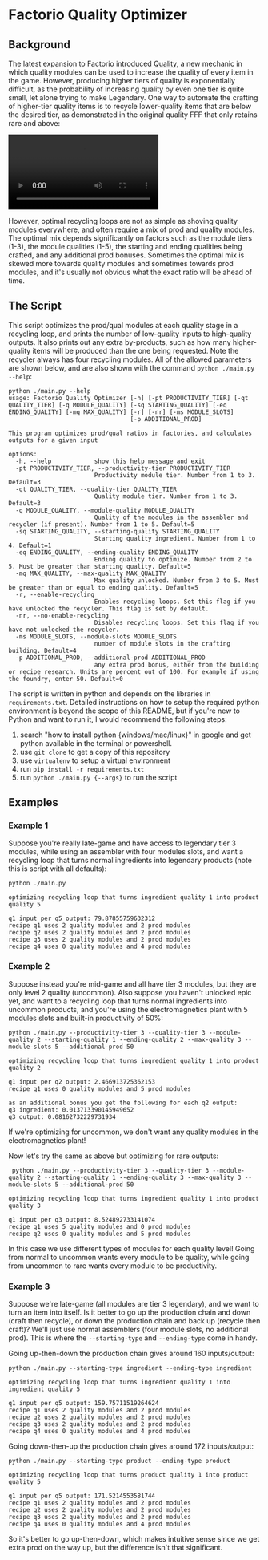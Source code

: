 # Factorio Quality Optimizer

## Background

The latest expansion to Factorio introduced [Quality](https://factorio.com/blog/post/fff-375), a new mechanic in which quality modules can be used to increase the quality of every item in the game.
However, producing higher tiers of quality is exponentially difficult, as the probability of increasing quality by even one tier is quite small, let alone trying to make Legendary.
One way to automate the crafting of higher-tier quality items is to recycle lower-quality items that are below the desired tier, as demonstrated in the original quality FFF that only retains rare and above:

<video controls src="fff-375-quality-recycling.mp4" title=")"></video>

However, optimal recycling loops are not as simple as shoving quality modules everywhere, and often require a mix of prod and quality modules.
The optimal mix depends significantly on factors such as the module tiers (1-3), the module qualities (1-5), the starting and ending qualities being crafted, and any additional prod bonuses.
Sometimes the optimal mix is skewed more towards quality modules and sometimes towards prod modules, and it's usually not obvious what the exact ratio will be ahead of time.

## The Script

This script optimizes the prod/qual modules at each quality stage in a recycling loop, and prints the number of low-quality inputs to high-quality outputs.
It also prints out any extra by-products, such as how many higher-quality items will be produced than the one being requested.
Note the recycler always has four recycling modules.
All of the allowed parameters are shown below, and are also shown with the command `python ./main.py --help`:

```
python ./main.py --help
usage: Factorio Quality Optimizer [-h] [-pt PRODUCTIVITY_TIER] [-qt QUALITY_TIER] [-q MODULE_QUALITY] [-sq STARTING_QUALITY] [-eq ENDING_QUALITY] [-mq MAX_QUALITY] [-r] [-nr] [-ms MODULE_SLOTS]
                                  [-p ADDITIONAL_PROD]

This program optimizes prod/qual ratios in factories, and calculates outputs for a given input

options:
  -h, --help            show this help message and exit
  -pt PRODUCTIVITY_TIER, --productivity-tier PRODUCTIVITY_TIER
                        Productivity module tier. Number from 1 to 3. Default=3
  -qt QUALITY_TIER, --quality-tier QUALITY_TIER
                        Quality module tier. Number from 1 to 3. Default=3
  -q MODULE_QUALITY, --module-quality MODULE_QUALITY
                        Quality of the modules in the assembler and recycler (if present). Number from 1 to 5. Default=5
  -sq STARTING_QUALITY, --starting-quality STARTING_QUALITY
                        Starting quality ingredient. Number from 1 to 4. Default=1
  -eq ENDING_QUALITY, --ending-quality ENDING_QUALITY
                        Ending quality to optimize. Number from 2 to 5. Must be greater than starting quality. Default=5
  -mq MAX_QUALITY, --max-quality MAX_QUALITY
                        Max quality unlocked. Number from 3 to 5. Must be greater than or equal to ending quality. Default=5
  -r, --enable-recycling
                        Enables recycling loops. Set this flag if you have unlocked the recycler. This flag is set by default.
  -nr, --no-enable-recycling
                        Disables recycling loops. Set this flag if you have not unlocked the recycler.
  -ms MODULE_SLOTS, --module-slots MODULE_SLOTS
                        number of module slots in the crafting building. Default=4
  -p ADDITIONAL_PROD, --additional-prod ADDITIONAL_PROD
                        any extra prod bonus, either from the building or recipe research. Units are percent out of 100. For example if using the foundry, enter 50. Default=0
```

The script is written in python and depends on the libraries in `requirements.txt`.
Detailed instructions on how to setup the required python environment is beyond the scope of this README, but if you're new to Python and want to run it, I would recommend the following steps:
1. search "how to install python {windows/mac/linux}" in google and get python available in the terminal or powershell.
2. use `git clone` to get a copy of this repository
3. use `virtualenv` to setup a virtual environment
4. run `pip install -r requirements.txt`
5. run `python ./main.py {--args}` to run the script

## Examples

### Example 1

Suppose you're really late-game and have access to legendary tier 3 modules, while using an assembler with four modules slots, and want a recycling loop that turns normal ingredients into legendary products (note this is script with all defaults):

```
python ./main.py 

optimizing recycling loop that turns ingredient quality 1 into product quality 5

q1 input per q5 output: 79.87855759632312
recipe q1 uses 2 quality modules and 2 prod modules
recipe q2 uses 2 quality modules and 2 prod modules
recipe q3 uses 2 quality modules and 2 prod modules
recipe q4 uses 0 quality modules and 4 prod modules
```

### Example 2

Suppose instead you're mid-game and all have tier 3 modules, but they are only level 2 quality (uncommon). Also suppose you haven't unlocked epic yet, and want to a recycling loop that turns normal ingredients into uncommon products, and you're using the electromagnetics plant with 5 modules slots and built-in productivity of 50%:

```
python ./main.py --productivity-tier 3 --quality-tier 3 --module-quality 2 --starting-quality 1 --ending-quality 2 --max-quality 3 --module-slots 5 --additional-prod 50

optimizing recycling loop that turns ingredient quality 1 into product quality 2

q1 input per q2 output: 2.466913725362153
recipe q1 uses 0 quality modules and 5 prod modules

as an additional bonus you get the following for each q2 output:
q3 ingredient: 0.013713390145949652
q3 output: 0.08162732229731934
```

If we're optimizing for uncommon, we don't want any quality modules in the electromagnetics plant!

Now let's try the same as above but optimizing for rare outputs:
```
 python ./main.py --productivity-tier 3 --quality-tier 3 --module-quality 2 --starting-quality 1 --ending-quality 3 --max-quality 3 --module-slots 5 --additional-prod 50

optimizing recycling loop that turns ingredient quality 1 into product quality 3

q1 input per q3 output: 8.524892733141074
recipe q1 uses 5 quality modules and 0 prod modules
recipe q2 uses 0 quality modules and 5 prod modules
```

In this case we use different types of modules for each quality level!
Going from normal to uncommon wants every module to be quality, while going from uncommon to rare wants every module to be productivity.

### Example 3

Suppose we're late-game (all modules are tier 3 legendary), and we want to turn an item into itself. Is it better to go up the production chain and down (craft then recycle), or down the production chain and back up (recycle then craft)? We'll just use normal assemblers (four module slots, no additional prod). This is where the `--starting-type` and `--ending-type` come in handy.

Going up-then-down the production chain gives around 160 inputs/output:

```
python ./main.py --starting-type ingredient --ending-type ingredient

optimizing recycling loop that turns ingredient quality 1 into ingredient quality 5

q1 input per q5 output: 159.75711519264624
recipe q1 uses 2 quality modules and 2 prod modules
recipe q2 uses 2 quality modules and 2 prod modules
recipe q3 uses 2 quality modules and 2 prod modules
recipe q4 uses 0 quality modules and 4 prod modules
```

Going down-then-up the production chain gives around 172 inputs/output:

```
python ./main.py --starting-type product --ending-type product

optimizing recycling loop that turns product quality 1 into product quality 5

q1 input per q5 output: 171.5214553581744
recipe q1 uses 2 quality modules and 2 prod modules
recipe q2 uses 2 quality modules and 2 prod modules
recipe q3 uses 2 quality modules and 2 prod modules
recipe q4 uses 0 quality modules and 4 prod modules
```

So it's better to go up-then-down, which makes intuitive sense since we get extra prod on the way up, but the difference isn't that significant.
